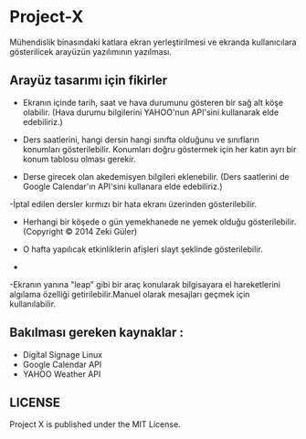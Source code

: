 Project-X
=========

Mühendislik binasındaki katlara ekran yerleştirilmesi ve ekranda kullanıcılara gösterilicek arayüzün yazılımının yazılması.

Arayüz tasarımı için fikirler
--------------------

- Ekranın içinde tarih, saat ve hava durumunu gösteren bir sağ alt köşe olabilir. 
(Hava durumu bilgilerini YAHOO'nun API'sini kullanarak elde edebiliriz.)

- Ders saatlerini, hangi dersin hangi sınıfta olduğunu ve sınıfların konumları gösterilebilir. Konumları doğru göstermek için her katın ayrı bir konum tablosu olması gerekir.
- Derse girecek olan akedemisyen bilgileri eklenebilir.
(Ders saatlerini de Google Calendar'ın API'sini kullanara elde edebiliriz.)

-İptal edilen dersler kırmızı bir hata ekranı üzerinden gösterilebilir.

- Herhangi bir köşede o gün yemekhanede ne yemek olduğu gösterilebilir.
(Copyright © 2014 Zeki Güler)

- O hafta yapılıcak etkinliklerin afişleri slayt şeklinde gösterilebilir.
- 
-Ekranın yanına "leap" gibi bir araç konularak bilgisayara el hareketlerini algılama özelliği getirilebilir.Manuel olarak mesajları geçmek için kullanılabilir.

Bakılması gereken kaynaklar :
---------------------------

- Digital Signage Linux
- Google Calendar API
- YAHOO Weather API

LICENSE
------

Project X is published under the MIT License.
